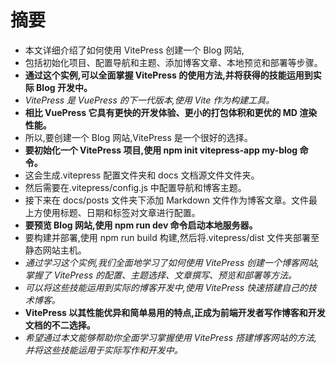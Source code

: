 # 摘要

- <span class="cor-wa">本文详细介绍了如何使用 VitePress 创建一个 Blog 网站,</span>
- <span class="cor-tip">包括初始化项目、配置导航和主题、添加博客文章、本地预览和部署等步骤。</span>
- **通过这个实例,可以全面掌握 VitePress 的使用方法,并将获得的技能运用到实际 Blog 开发中。**
- _VitePress 是 VuePress 的下一代版本,使用 Vite 作为构建工具。_
- **相比 VuePress 它具有更快的开发体验、更小的打包体积和更优的 MD 渲染性能。**
- <span class="cor-da">所以,要创建一个 Blog 网站,VitePress 是一个很好的选择。</span>
- **要初始化一个 VitePress 项目,使用 npm init vitepress-app my-blog 命令。**
- <span class="cor-in">这会生成.vitepress 配置文件夹和 docs 文档源文件文件夹。</span>
- <span class="cor-wa">然后需要在.vitepress/config.js 中配置导航和博客主题。</span>
- <span class="cor-da">接下来在 docs/posts 文件夹下添加 Markdown 文件作为博客文章。文件最上方使用标题、日期和标签对文章进行配置。</span>
- **要预览 Blog 网站,使用 npm run dev 命令启动本地服务器。**
- <span class="cor-tip">要构建并部署,使用 npm run build 构建,然后将.vitepress/dist 文件夹部署至静态网站主机。</span>
- _通过学习这个实例,我们全面地学习了如何使用 VitePress 创建一个博客网站,掌握了 VitePress 的配置、主题选择、文章撰写、预览和部署等方法。_
- _可以将这些技能运用到实际的博客开发中,使用 VitePress 快速搭建自己的技术博客。_
- **<span class="cor-da">VitePress 以其性能优异和简单易用的特点,正成为前端开发者写作博客和开发文档的不二选择。</span>**
- <span class="cor-tip"> _希望通过本文能够帮助你全面学习掌握使用 VitePress 搭建博客网站的方法,并将这些技能运用于实际写作和开发中。_</span>
